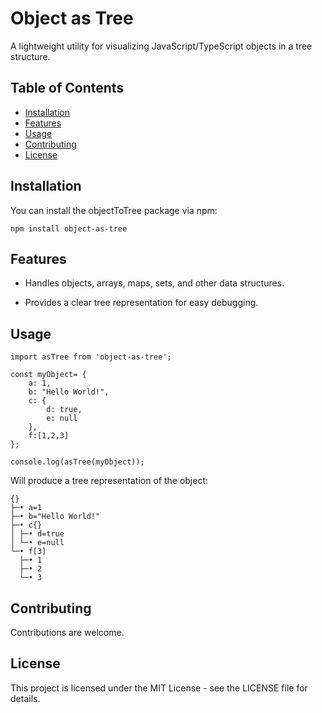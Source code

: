 # Object as Tree

A lightweight utility for visualizing JavaScript/TypeScript objects in a tree structure.

## Table of Contents

- [Installation](#installation)
- [Features](#features)
- [Usage](#usage)
- [Contributing](#contributing)
- [License](#license)

## Installation

You can install the objectToTree package via npm:

```npm install object-as-tree```

## Features

- Handles objects, arrays, maps, sets, and other data structures.

- Provides a clear tree representation for easy debugging.

## Usage

```
import asTree from 'object-as-tree';

const myObject= {
    a: 1,
    b: "Hello World!",
    c: {
        d: true,
        e: null
    },
    f:[1,2,3]
};

console.log(asTree(myObject));
```

Will produce a tree representation of the object:

```
{}
├─• a=1
├─• b="Hello World!"
├─• c{}
│ ├─• d=true
│ └─• e=null
└─• f[3]
  ├─• 1
  ├─• 2
  └─• 3
```

## Contributing

Contributions are welcome.

## License

This project is licensed under the MIT License - see the LICENSE file for details.